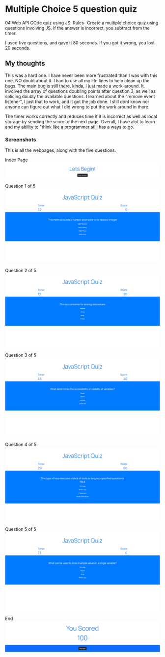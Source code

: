 # Multiple Choice 5 question quiz

04 Web API COde quiz using JS.
Rules- Create a multiple choice quiz using questions involving JS. If the answer is incorrect, you subtract from the timer.

I used five questions, and gave it 80 seconds. If you got it wrong, you lost 20 seconds.

## My thoughts

This was a hard one. I have never been more frustrated than I was with this one. NO doubt about it. I had to use all my life lines to help clean up the bugs. The main bug is still there, kinda, I just made a work-around. It involved the array of questions doubling points after question 3, as well as splicing doubly the available questions. I learned about the "remove event listener", I just that to work, and it got the job done. I still dont know nor anyone can figure out what I did wrong to put the work around in there.

The timer works correctly and reduces time if it is incorrect as well as local storage by sending the score to the next page. Overall, I have alot to learn and my ability to "think like a programmer still has a ways to go.

### Screenshots

This is all the webpages, along with the five questions. 

Index Page
![Index Page](assets\Document.png)

Question 1 of 5
![Question1](assets\Q1.png)

Question 2 of 5
![Questio2](assets\Q2.png)

Question 3 of 5
![Question3](assets\Q3.png)

Question 4 of 5
![Question4](assets\Q4.png)

Question 5 of 5
![Question5](assets\Q5.png)

End
![End](assets\end.png)
